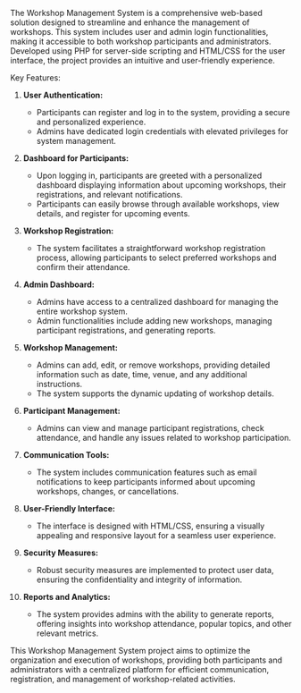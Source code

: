 The Workshop Management System is a comprehensive web-based solution designed to streamline and enhance the management of workshops. This system includes user and admin login functionalities, making it accessible to both workshop participants and administrators. Developed using PHP for server-side scripting and HTML/CSS for the user interface, the project provides an intuitive and user-friendly experience.

Key Features:

1. **User Authentication:**
   - Participants can register and log in to the system, providing a secure and personalized experience.
   - Admins have dedicated login credentials with elevated privileges for system management.

2. **Dashboard for Participants:**
   - Upon logging in, participants are greeted with a personalized dashboard displaying information about upcoming workshops, their registrations, and relevant notifications.
   - Participants can easily browse through available workshops, view details, and register for upcoming events.

3. **Workshop Registration:**
   - The system facilitates a straightforward workshop registration process, allowing participants to select preferred workshops and confirm their attendance.

4. **Admin Dashboard:**
   - Admins have access to a centralized dashboard for managing the entire workshop system.
   - Admin functionalities include adding new workshops, managing participant registrations, and generating reports.

5. **Workshop Management:**
   - Admins can add, edit, or remove workshops, providing detailed information such as date, time, venue, and any additional instructions.
   - The system supports the dynamic updating of workshop details.

6. **Participant Management:**
   - Admins can view and manage participant registrations, check attendance, and handle any issues related to workshop participation.

7. **Communication Tools:**
   - The system includes communication features such as email notifications to keep participants informed about upcoming workshops, changes, or cancellations.

8. **User-Friendly Interface:**
   - The interface is designed with HTML/CSS, ensuring a visually appealing and responsive layout for a seamless user experience.

9. **Security Measures:**
   - Robust security measures are implemented to protect user data, ensuring the confidentiality and integrity of information.

10. **Reports and Analytics:**
    - The system provides admins with the ability to generate reports, offering insights into workshop attendance, popular topics, and other relevant metrics.

This Workshop Management System project aims to optimize the organization and execution of workshops, providing both participants and administrators with a centralized platform for efficient communication, registration, and management of workshop-related activities.
